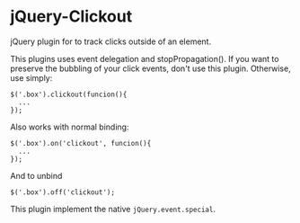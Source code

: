 # jQuery-Clickout

jQuery plugin for to track clicks outside of an element.

This plugins uses event delegation and stopPropagation(). If you want to preserve the bubbling 
of your click events, don't use this plugin. Otherwise, use simply:

    $('.box').clickout(funcion(){
      ...
    });
    
Also works with normal binding:

    $('.box').on('clickout', funcion(){
      ...
    });

And to unbind

    $('.box').off('clickout');
    
This plugin implement the native `jQuery.event.special`. 